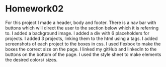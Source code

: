 # Homework02
For this project I made a header, body and footer. 
There is a nav bar with buttons which will direct the user to the section below which it is referring to. 
I added a background image.
I added a div with 6 placeholders for projects. 
I added 3 projects, linking them to the html using a tags.
I added screenshots of each project to the boxes in css.
I used flexbox to make the boxes the correct size on the page.
I linked my gitHub and linkedIn to the buttons on the bottom of the page. 
I used the style sheet to make elements the desired colors/ sizes.

